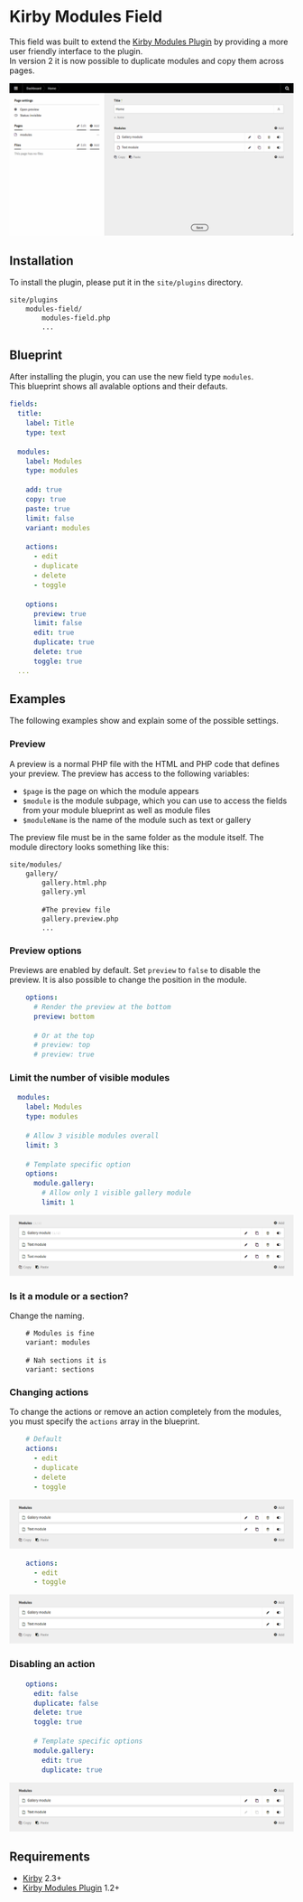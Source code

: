 # Kirby Modules Field

This field was built to extend the [Kirby Modules Plugin](https://github.com/getkirby-plugins/modules-plugin) by providing a more user friendly interface to the plugin.  
In version 2 it is now possible to duplicate modules and copy them across pages.

![Preview](preview.gif)

## Installation

To install the plugin, please put it in the `site/plugins` directory.

```
site/plugins
    modules-field/
    	modules-field.php
        ...
```


## Blueprint

After installing the plugin, you can use the new field type `modules`.  
This blueprint shows all avalable options and their defauts.

```yml
fields:
  title:
    label: Title
    type: text

  modules:
    label: Modules
    type: modules

    add: true
    copy: true
    paste: true
    limit: false
    variant: modules

    actions:
      - edit
      - duplicate
      - delete
      - toggle

    options:
      preview: true
      limit: false
      edit: true
      duplicate: true
      delete: true
      toggle: true
  ...
```

## Examples

The following examples show and explain some of the possible settings.

### Preview

A preview is a normal PHP file with the HTML and PHP code that defines your preview. The preview has access to the following variables:

- `$page`  is the page on which the module appears
- `$module` is the module subpage, which you can use to access the fields from your module blueprint as well as module files
- `$moduleName` is the name of the module such as text or gallery

The preview file must be in the same folder as the module itself.
The module directory looks something like this:

```
site/modules/
    gallery/
        gallery.html.php
        gallery.yml

        #The preview file
        gallery.preview.php
        ...
```

### Preview options

Previews are enabled by default. Set `preview` to `false` to disable the preview.
It is also possible to change the position in the module.

```yml
    options:
      # Render the preview at the bottom
      preview: bottom

      # Or at the top
      # preview: top
      # preview: true
```


### Limit the number of visible modules

```yml
  modules:
    label: Modules
    type: modules

    # Allow 3 visible modules overall
    limit: 3

    # Template specific option
    options:
      module.gallery:
        # Allow only 1 visible gallery module
        limit: 1
```

![Limit](limit.png)

### Is it a module or a section?

Change the naming.

```
    # Modules is fine
    variant: modules

    # Nah sections it is
    variant: sections
```

### Changing actions

To change the actions or remove an action completely from the modules, you must specify the `actions` array in the blueprint.

```yml
    # Default
    actions:
      - edit
      - duplicate
      - delete
      - toggle
```

![Default actions](actions.png)

```yml
    actions:
      - edit
      - toggle
```

![Custom actions](actions-custom.png)

### Disabling an action

```yml
    options:
      edit: false
      duplicate: false
      delete: true
      toggle: true

      # Template specific options
      module.gallery:
        edit: true
        duplicate: true
```

![Disabled actions](actions-disabled.png)

## Requirements

- [Kirby](https://getkirby.com/) 2.3+
- [Kirby Modules Plugin](https://github.com/getkirby-plugins/modules-plugin) 1.2+
